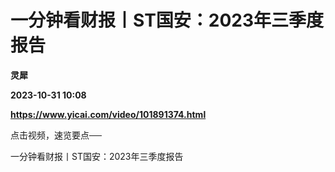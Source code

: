 # 一分钟看财报丨ST国安：2023年三季度报告
**灵犀**

**2023-10-31 10:08**

**https://www.yicai.com/video/101891374.html**

点击视频，速览要点──

一分钟看财报丨ST国安：2023年三季度报告